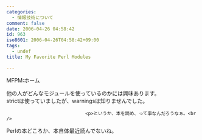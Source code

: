```yaml
---
categories:
  - 情報技術について
comment: false
date: 2006-04-26 04:58:42
id: 963
iso8601: 2006-04-26T04:58:42+09:00
tags:
  - undef
title: My Favorite Perl Modules

---
```


<div class="entry-body">
                                 <p>MFPM:ホーム</p>

<p>他の人がどんなモジュールを使っているのかには興味あります。<br />
strictは使っていましたが、warningsは知りませんでした。</p>
                              
                                 <p>というか、本を読め、って事なんだろうなぁ。<br />
Perlの本どころか、本自体最近読んでないね。</p>
                              </div>
    	